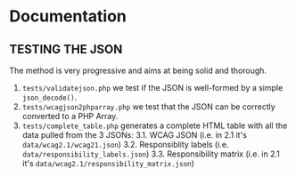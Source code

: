 # Documentation

## TESTING THE JSON

The method is very progressive and aims at being solid and thorough.

1. `tests/validatejson.php` we test if the JSON is well-formed by a simple `json_decode()`.
2. `tests/wcagjson2phparray.php` we test that the JSON can be correctly converted to a PHP Array.
3. `tests/complete_table.php` generates a complete HTML table with all the data pulled from the 3 JSONs:
 3.1. WCAG JSON (i.e. in 2.1 it's `data/wcag2.1/wcag21.json`)
 3.2. Responsiblity labels (i.e. `data/responsibility_labels.json`)
 3.3. Responsibility matrix (i.e. in 2.1 it's `data/wcag2.1/responsibility_matrix.json`)